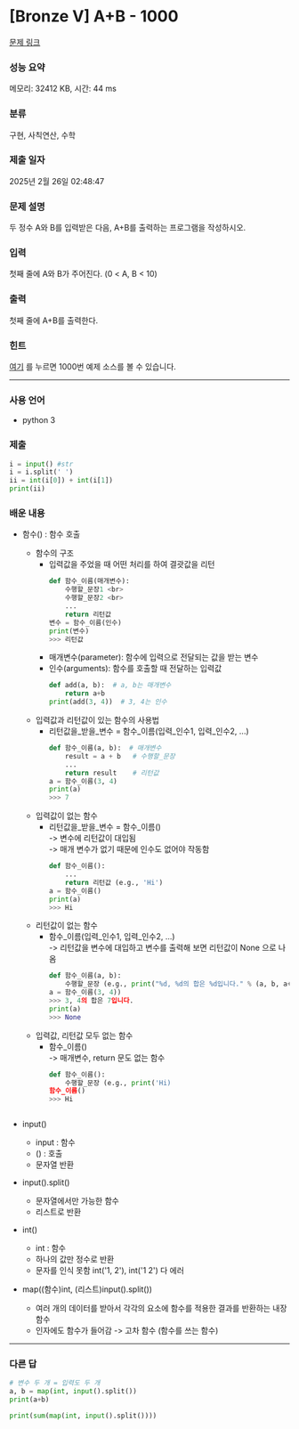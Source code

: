 # [Bronze V] A+B - 1000 

[문제 링크](https://www.acmicpc.net/problem/1000) 

### 성능 요약

메모리: 32412 KB, 시간: 44 ms

### 분류

구현, 사칙연산, 수학

### 제출 일자

2025년 2월 26일 02:48:47

### 문제 설명

<p>두 정수 A와 B를 입력받은 다음, A+B를 출력하는 프로그램을 작성하시오.</p>

### 입력 

 <p>첫째 줄에 A와 B가 주어진다. (0 < A, B < 10)</p>

### 출력 

 <p>첫째 줄에 A+B를 출력한다.</p>

### 힌트
[여기](https://help.acmicpc.net/language/info) 를 누르면 1000번 예제 소스를 볼 수 있습니다.

---

### 사용 언어
* python 3

### 제출
```python
i = input() #str
i = i.split(' ')
ii = int(i[0]) + int(i[1])
print(ii)
```

### 배운 내용
* 함수() : 함수 호출
  - 함수의 구조
    + 입력값을 주었을 때 어떤 처리를 하여 결괏값을 리턴
      ```python
      def 함수_이름(매개변수):
          수행할_문장1 <br>
          수행할_문장2 <br>
          ...
          return 리턴값
      변수 = 함수_이름(인수)
      print(변수)
      >>> 리턴값
      ```
    + 매개변수(parameter): 함수에 입력으로 전달되는 값을 받는 변수
    + 인수(arguments): 함수를 호출할 때 전달하는 입력값
      ```python
      def add(a, b):  # a, b는 매개변수
          return a+b
      print(add(3, 4))  # 3, 4는 인수
      ```
  - 입력값과 리턴값이 있는 함수의 사용법
     + 리턴값을_받을_변수 = 함수_이름(입력_인수1, 입력_인수2, ...)
       ```python
       def 함수_이름(a, b):  # 매개변수
           result = a + b   # 수행할_문장
           ...
           return result    # 리턴값
       a = 함수_이름(3, 4)
       print(a)
       >>> 7
       ```
  - 입력값이 없는 함수
     + 리턴값을_받을_변수 = 함수_이름() <br>
       -> 변수에 리턴값이 대입됨 <br>
       -> 매개 변수가 없기 때문에 인수도 없어야 작동함
          ```python
          def 함수_이름():   
              ...
              return 리턴값 (e.g., 'Hi')
          a = 함수_이름()
          print(a)
          >>> Hi
          ```
  - 리턴값이 없는 함수
     + 함수_이름(입력_인수1, 입력_인수2, ...) <br>
       -> 리턴값을 변수에 대입하고 변수를 출력해 보면 리턴값이 None 으로 나옴
       ```python
       def 함수_이름(a, b):
           수행할_문장 (e.g., print("%d, %d의 합은 %d입니다." % (a, b, a+b))
       a = 함수_이름(3, 4))
       >>> 3, 4의 합은 7입니다.
       print(a)
       >>> None
       ```
   - 입력값, 리턴값 모두 없는 함수
      + 함수_이름() <br>
        -> 매개변수, return 문도 없는 함수
        ```python
        def 함수_이름():
            수행할_문장 (e.g., print('Hi)
        함수_이름()
        >>> Hi
       ```
* input()
  - input : 함수
  - () : 호출
  - 문자열 반환
* input().split() <br>
  - 문자열에서만 가능한 함수
  - 리스트로 반환
* int() <br>
  - int : 함수
  - 하나의 값만 정수로 반환
  - 문자를 인식 못함 int('1, 2'), int('1 2') 다 에러
    
* map((함수)int, (리스트)input().split()) <br>
  - 여러 개의 데이터를 받아서 각각의 요소에 함수를 적용한 결과를 반환하는 내장 함수
  - 인자에도 함수가 들어감 -> 고차 함수 (함수를 쓰는 함수)
 
---

### 다른 답
```python
# 변수 두 개 = 입력도 두 개
a, b = map(int, input().split())
print(a+b)
```

```python
print(sum(map(int, input().split())))
```
